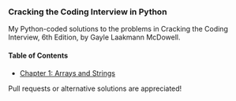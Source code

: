 ### Cracking the Coding Interview in Python
My Python-coded solutions to the problems in Cracking the Coding Interview, 6th Edition, by Gayle Laakmann McDowell. 

#### Table of Contents
* [Chapter 1: Arrays and Strings](../blob/master/chapter-1-arrays-and-strings)

Pull requests or alternative solutions are appreciated!